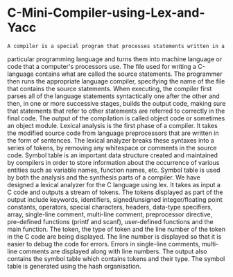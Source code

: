 # C-Mini-Compiler-using-Lex-and-Yacc
    A compiler is a special program that processes statements written in a
particular programming language and turns them into machine language or code
that a computer's processors use. The file used for writing a C-language contains
what are called the source statements. The programmer then runs the appropriate
language compiler, specifying the name of the file that contains the source
statements. When executing, the compiler first parses all of the language statements
syntactically one after the other and then, in one or more successive stages, builds
the output code, making sure that statements that refer to other statements are
referred to correctly in the final code. The output of the compilation is called object
code or sometimes an object module.
    Lexical analysis is the first phase of a compiler. It takes the modified source
code from language preprocessors that are written in the form of sentences. The
lexical analyzer breaks these syntaxes into a series of tokens, by removing any
whitespace or comments in the source code. Symbol table is an important data
structure created and maintained by compilers in order to store information about
the occurrence of various entities such as variable names, function names, etc.
    Symbol table is used by both the analysis and the synthesis parts of a
compiler. We have designed a lexical analyzer for the C language using lex. It takes as
input a C code and outputs a stream of tokens. The tokens displayed as part of the
output include keywords, identifiers, signed/unsigned integer/floating point
constants, operators, special characters, headers, data-type specifiers, array,
single-line comment, multi-line comment, preprocessor directive, pre-defined
functions (printf and scanf), user-defined functions and the main function. The
token, the type of token and the line number of the token in the C code are being
displayed. The line number is displayed so that it is easier to debug the code for
errors. Errors in single-line comments, multi-line comments are displayed along with
line numbers. The output also contains the symbol table which contains tokens and
their type. The symbol table is generated using the hash organisation.

